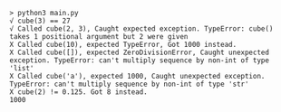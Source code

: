     > python3 main.py
    √ cube(3) == 27
    √ Called cube(2, 3), Caught expected exception. TypeError: cube() takes 1 positional argument but 2 were given
    X Called cube(10), expected TypeError, Got 1000 instead.
    X Called cube([]), expected ZeroDivisionError, Caught unexpected exception. TypeError: can't multiply sequence by non-int of type 'list'
    X Called cube('a'), expected 1000, Caught unexpected exception. TypeError: can't multiply sequence by non-int of type 'str'
    X cube(2) != 0.125. Got 8 instead.
    1000
